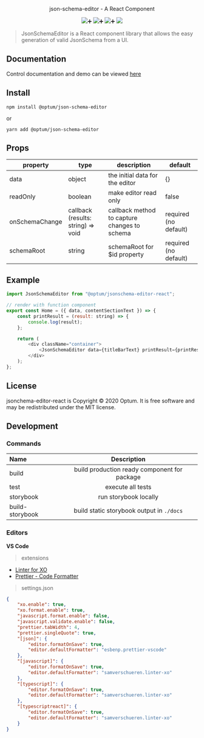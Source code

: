 <p align="center">
  json-schema-editor - A React Component
</p>

<p align="center">
  <a href="https://github.com/xojs/xo"><img src="https://img.shields.io/badge/code_style-XO-5ed9c7.svg"></a>➕
  <a href="https://github.com/prettier/prettier"><img src="https://img.shields.io/badge/code_style-prettier-ff69b4.svg?style=flat-square"></a>➕
  <a href="https://chakra-ui.com/"><img src="https://img.shields.io/badge/built%20with-chakra--ui-green"></a>➕
<a href="https://github.com/pages/optum/jsonschema-editor-react/"><img src="https://cdn.jsdelivr.net/gh/storybookjs/brand@master/badge/badge-storybook.svg"></a>
</p>

> JsonSchemaEditor is a React component library that allows the easy generation of valid JsonSchema from a UI.

## Documentation

Control documentation and demo can be viewed [here](https://github.com/pages/optum/jsonschema-editor-react/)

## Install

```shell
npm install @optum/json-schema-editor
```

or

```shell
yarn add @optum/json-schema-editor
```

## Props

| property       | type                               | description                                  | default               |
| -------------- | ---------------------------------- | -------------------------------------------- | --------------------- |
| data           | object                             | the initial data for the editor              | {}                    |
| readOnly       | boolean                            | make editor read only                        | false                 |
| onSchemaChange | callback (results: string) => void | callback method to capture changes to schema | required (no default) |
| schemaRoot        | string                             | schemaRoot for \$id property                    | required (no default) |

## Example

```js
import JsonSchemaEditor from "@optum/jsonschema-editor-react";

// render with function component
export const Home = ({ data, contentSectionText }) => {
    const printResult = (result: string) => {
        console.log(result);
    };

    return (
        <div className="container">
            <JsonSchemaEditor data={titleBarText} printResult={printResult} />
        </div>
    );
};
```

## License

jsonchema-editor-react is Copyright © 2020 Optum. It is free software and may be redistributed under the MIT license.

## Development

### Commands

| Name            |                 Description                  |
| :-------------- | :------------------------------------------: |
| build           | build production ready component for package |
| test            |              execute all tests               |
| storybook       |            run storybook locally             |
| build-storybook |  build static storybook output in `./docs`   |

### Editors

**VS Code**

> extensions

- [Linter for XO](https://marketplace.visualstudio.com/items?itemName=samverschueren.linter-xo)
- [Prettier - Code Formatter](https://marketplace.visualstudio.com/items?itemName=esbenp.prettier-vscode)

> settings.json

```json
{
	"xo.enable": true,
	"xo.format.enable": true,
	"javascript.format.enable": false,
	"javascript.validate.enable": false,
	"prettier.tabWidth": 4,
	"prettier.singleQuote": true,
	"[json]": {
		"editor.formatOnSave": true,
		"editor.defaultFormatter": "esbenp.prettier-vscode"
	},
	"[javascript]": {
		"editor.formatOnSave": true,
		"editor.defaultFormatter": "samverschueren.linter-xo"
	},
	"[typescript]": {
		"editor.formatOnSave": true,
		"editor.defaultFormatter": "samverschueren.linter-xo"
	},
	"[typescriptreact]": {
		"editor.formatOnSave": true,
		"editor.defaultFormatter": "samverschueren.linter-xo"
	}
}
```
